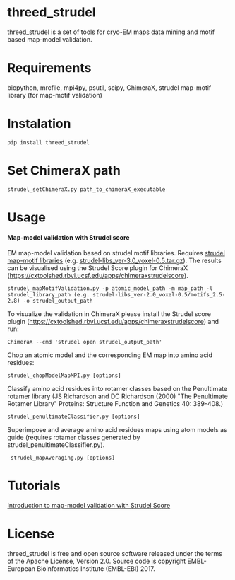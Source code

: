 # threed_strudel
threed_strudel is a set of tools for cryo-EM maps data mining and motif based map-model validation. 
# Requirements
biopython, mrcfile, mpi4py, psutil, scipy, ChimeraX, strudel map-motif library (for map-motif validation)
# Instalation
    pip install threed_strudel

# Set ChimeraX path
    strudel_setChimeraX.py path_to_chimeraX_executable 
    
# Usage

#### Map-model validation with Strudel score
EM map-model validation based on strudel motif libraries.
Requires [strudel map-motif libraries](https://ftp.ebi.ac.uk/pub/databases/emdb_vault/strudel_libs/) (e.g. [strudel-libs_ver-3.0_voxel-0.5.tar.gz](https://ftp.ebi.ac.uk/pub/databases/emdb_vault/strudel_libs/strudel-libs_ver-3.0_voxel-0.5.tar.gz)).
The results can be visualised using the Strudel Score plugin for ChimeraX (https://cxtoolshed.rbvi.ucsf.edu/apps/chimeraxstrudelscore).


    strudel_mapMotifValidation.py -p atomic_model_path -m map_path -l strudel_library_path (e.g. strudel-libs_ver-2.0_voxel-0.5/motifs_2.5-2.8) -o strudel_output_path

To visualize the validation in ChimeraX please install the Strudel score plugin (https://cxtoolshed.rbvi.ucsf.edu/apps/chimeraxstrudelscore) and run:

    ChimeraX --cmd 'strudel open strudel_output_path'

Chop an atomic model and the corresponding EM map into amino acid residues:

    strudel_chopModelMapMPI.py [options]

Classify amino acid residues into rotamer classes based on the Penultimate rotamer library 
(JS Richardson and DC Richardson (2000) "The Penultimate Rotamer Library"
Proteins: Structure Function and Genetics 40: 389-408.) 

    strudel_penultimateClassifier.py [options]
   
Superimpose and average amino acid residues maps using atom models as guide (requires rotamer classes generated by strudel_penultimateClassifier.py).

     strudel_mapAveraging.py [options]
     
# Tutorials
[Introduction to map-model validation with Strudel Score](https://drive.google.com/file/d/16C2VWWnKsBnaaDd0KlX9Y0mRynPS_qdf/view)

    
# License

threed_strudel is free and open source software released under the terms of the Apache License, Version 2.0. 
Source code is copyright EMBL-European Bioinformatics Institute (EMBL-EBI) 2017.
    

